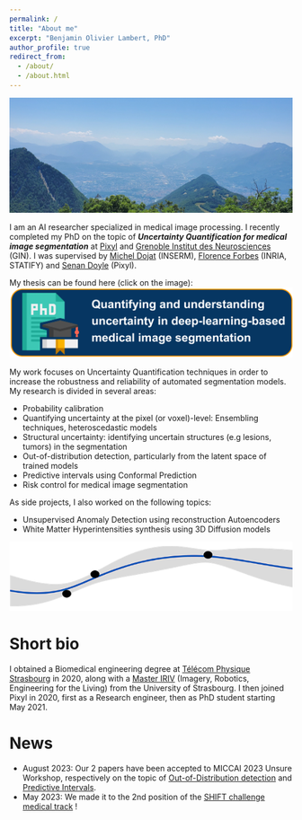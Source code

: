 ```yaml
---
permalink: /
title: "About me"
excerpt: "Benjamin Olivier Lambert, PhD"
author_profile: true
redirect_from: 
  - /about/
  - /about.html
---
```


<p align="center">
  <img width=800 src="/images/20230625_134300.jpg">
</p>


I am an AI researcher specialized in medical image processing. I recently completed my PhD on the topic of _**Uncertainty Quantification for medical image segmentation**_ at [Pixyl](https://pixyl.ai/) and [Grenoble Institut des Neurosciences](https://neurosciences.univ-grenoble-alpes.fr/en/) (GIN). I was supervised by [Michel Dojat](https://neurosciences.univ-grenoble-alpes.fr/fr/annuaire/m-michel-dojat-621497.kjsp) (INSERM), [Florence Forbes](http://mistis.inrialpes.fr/people/forbes/) (INRIA, STATIFY) and [Senan Doyle](https://www.linkedin.com/in/senandoyle/) (Pixyl). 

My thesis can be found here (click on the image):
[![banner](/images/banner_phd.png)](https://theses.fr/2024GRALS011)

My work focuses on Uncertainty Quantification techniques in order to increase the robustness and reliability of automated segmentation models. My research is divided in several areas: 

- Probability calibration 
- Quantifying uncertainty at the pixel (or voxel)-level: Ensembling techniques, heteroscedastic models
- Structural uncertainty: identifying uncertain structures (e.g lesions, tumors) in the segmentation
- Out-of-distribution detection, particularly from the latent space of trained models
- Predictive intervals using Conformal Prediction
- Risk control for medical image segmentation

As side projects, I also worked on the following topics:
- Unsupervised Anomaly Detection using reconstruction Autoencoders
- White Matter Hyperintensities synthesis using 3D Diffusion models

<p align="center">
  <img src="/images/unc_short.png">
</p>

Short bio
======

I obtained a Biomedical engineering degree at [Télécom Physique Strasbourg](https://www.telecom-physique.fr/en/school/about-us/) in 2020, along with a [Master IRIV](https://www.master-iriv.fr/) (Imagery, Robotics, Engineering for the Living) from the University of Strasbourg. I then joined Pixyl in 2020, first as a Research engineer, then as PhD student starting May 2021. 

News
======
- August 2023: Our 2 papers have been accepted to MICCAI 2023 Unsure Workshop, respectively on the topic of [Out-of-Distribution detection](https://arxiv.org/abs/2307.15647) and [Predictive Intervals](https://arxiv.org/abs/2307.15638).
- May 2023: We made it to the 2nd position of the [SHIFT challenge medical track](https://shifts.grand-challenge.org/) !




